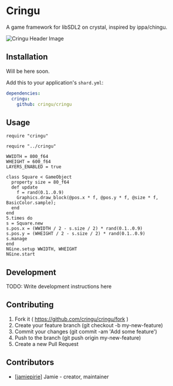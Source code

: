 # Cringu

A game framework for libSDL2 on crystal, inspired by ippa/chingu.

![Cringu Header Image]()

## Installation
Will be here soon.

Add this to your application's `shard.yml`:

```yaml
dependencies:
  cringu:
    github: cringu/cringu
```

## Usage

```crystal
require "cringu"
```

```crystal
require "../cringu"

WWIDTH = 800_f64
WHEIGHT = 600_f64
LAYERS_ENABLED = true

class Square < GameObject
  property size = 80_f64
  def update
    f = rand(0.1..0.9)
    Graphics.draw_block(@pos.x * f, @pos.y * f, @size * f, BasicColor.sample);
  end
end
5.times do
s = Square.new
s.pos.x = (WWIDTH / 2 - s.size / 2) * rand(0.1..0.9)
s.pos.y = (WHEIGHT / 2 - s.size / 2) * rand(0.1..0.9)
s.manage
end
NGine.setup WWIDTH, WHEIGHT
NGine.start
```

## Development

TODO: Write development instructions here

## Contributing

1. Fork it ( https://github.com/cringu/cringu/fork )
2. Create your feature branch (git checkout -b my-new-feature)
3. Commit your changes (git commit -am 'Add some feature')
4. Push to the branch (git push origin my-new-feature)
5. Create a new Pull Request

## Contributors

- [[jamiepirie]](https://github.com/jamiepirie) Jamie - creator, maintainer
